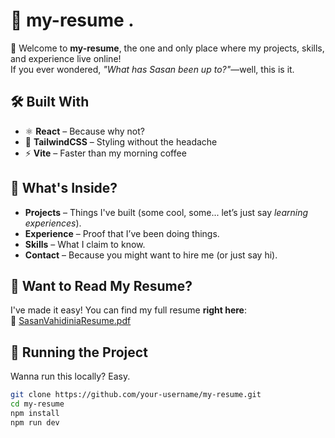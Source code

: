 # 📄 my-resume  .

🚀 Welcome to **my-resume**, the one and only place where my projects, skills, and experience live online!  
If you ever wondered, *"What has Sasan been up to?"*—well, this is it.  

## 🛠️ Built With  
- ⚛️ **React** – Because why not?  
- 🎨 **TailwindCSS** – Styling without the headache  
- ⚡ **Vite** – Faster than my morning coffee  

## 📂 What's Inside?  
- **Projects** – Things I've built (some cool, some... let’s just say *learning experiences*).  
- **Experience** – Proof that I’ve been doing things.  
- **Skills** – What I claim to know.  
- **Contact** – Because you might want to hire me (or just say hi).  

## 📑 Want to Read My Resume?  
I've made it easy! You can find my full resume **right here**:  
📎 [SasanVahidiniaResume.pdf](./SasanVahidiniaResume.pdf)  

## 🚀 Running the Project  
Wanna run this locally? Easy.  
```sh
git clone https://github.com/your-username/my-resume.git
cd my-resume
npm install
npm run dev